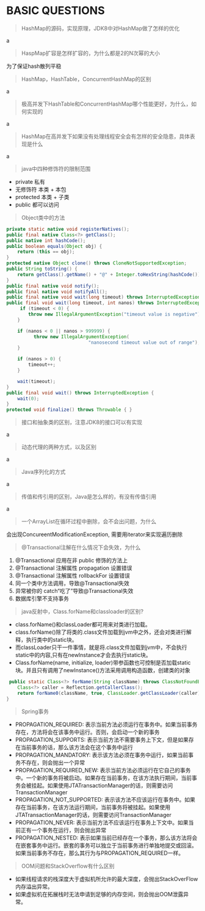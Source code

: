 # BASIC QUESTIONS

> HashMap的源码，实现原理，JDK8中对HashMap做了怎样的优化

a
> HaspMap扩容是怎样扩容的，为什么都是2的N次幂的大小

为了保证hash散列平稳
> HashMap，HashTable，ConcurrentHashMap的区别

a
> 极高并发下HashTable和ConcurrentHashMap哪个性能更好，为什么，如何实现的

a
> HashMap在高并发下如果没有处理线程安全会有怎样的安全隐患，具体表现是什么

a
> java中四种修饰符的限制范围

- private 私有
- 无修饰符 本类 + 本包
- protected 本类 + 子类
- public 都可以访问

> Object类中的方法

``` java
private static native void registerNatives();
public final native Class<?> getClass();
public native int hashCode();
public boolean equals(Object obj) {
    return (this == obj);
}
protected native Object clone() throws CloneNotSupportedException;
public String toString() {
    return getClass().getName() + "@" + Integer.toHexString(hashCode());
}
public final native void notify();
public final native void notifyAll();
public final native void wait(long timeout) throws InterruptedException;
public final void wait(long timeout, int nanos) throws InterruptedException {
     if (timeout < 0) {
        throw new IllegalArgumentException("timeout value is negative");
    }

    if (nanos < 0 || nanos > 999999) {
          throw new IllegalArgumentException(
                              "nanosecond timeout value out of range");
    }

    if (nanos > 0) {
        timeout++;
    }

    wait(timeout);
}
public final void wait() throws InterruptedException {
    wait(0);
}
protected void finalize() throws Throwable { }
```

> 接口和抽象类的区别，注意JDK8的接口可以有实现

a
> 动态代理的两种方式，以及区别

a
> Java序列化的方式

a
> 传值和传引用的区别，Java是怎么样的，有没有传值引用

a
> 一个ArrayList在循环过程中删除，会不会出问题，为什么

会出现ConcureentModificationException, 需要用iterator来实现遍历删除
> @Transactional注解在什么情况下会失效，为什么

1. @Transactional 应用在非 public 修饰的方法上
2. @Transactional 注解属性 propagation 设置错误
3. @Transactional 注解属性 rollbackFor 设置错误
4. 同一个类中方法调用，导致@Transactional失效
5. 异常被你的 catch“吃了”导致@Transactional失效
6. 数据库引擎不支持事务

> java反射中，Class.forName和classloader的区别?

- class.forName()和classLoader都可用来对类进行加载。  
- class.forName()除了将类的.class文件加载到jvm中之外，还会对类进行解释，执行类中的static块。
- 而classLoader只干一件事情，就是将.class文件加载到jvm中，不会执行static中的内容,只有在newInstance才会去执行static块。
- Class.forName(name, initialize, loader)带参函数也可控制是否加载static块。并且只有调用了newInstance()方法采用调用构造函数，创建类的对象

```java
 public static Class<?> forName(String className) throws ClassNotFoundException {
    Class<?> caller = Reflection.getCallerClass();
    return forName0(className, true, ClassLoader.getClassLoader(caller), caller);
}
```

> Spring事务

- PROPAGATION_REQUIRED: 表示当前方法必须运行在事务中。如果当前事务存在，方法将会在该事务中运行。否则，会启动一个新的事务
- PROPAGATION_SUPPORTS: 表示当前方法不需要事务上下文，但是如果存在当前事务的话，那么该方法会在这个事务中运行
- PROPAGATION_MANDATORY: 表示该方法必须在事务中运行，如果当前事务不存在，则会抛出一个异常
- PROPAGATION_REQUIRED_NEW: 表示当前方法必须运行在它自己的事务中。一个新的事务将被启动。如果存在当前事务，在该方法执行期间，当前事务会被挂起。如果使用JTATransactionManager的话，则需要访问TransactionManager
- PROPAGATION_NOT_SUPPORTED: 表示该方法不应该运行在事务中。如果存在当前事务，在该方法运行期间，当前事务将被挂起。如果使用JTATransactionManager的话，则需要访问TransactionManager
- PROPAGATION_NEVER: 表示当前方法不应该运行在事务上下文中。如果当前正有一个事务在运行，则会抛出异常
- PROPAGATION_NESTED: 表示如果当前已经存在一个事务，那么该方法将会在嵌套事务中运行。嵌套的事务可以独立于当前事务进行单独地提交或回滚。如果当前事务不存在，那么其行为与PROPAGATION_REQUIRED一样。

> OOM问题和StackOverflow有什么区别

- 如果线程请求的栈深度大于虚拟机所允许的最大深度，会抛出StackOverFlow内存溢出异常。
- 如果虚拟机在拓展栈时无法申请到足够的内存空间，则会抛出OOM泄露异常。
